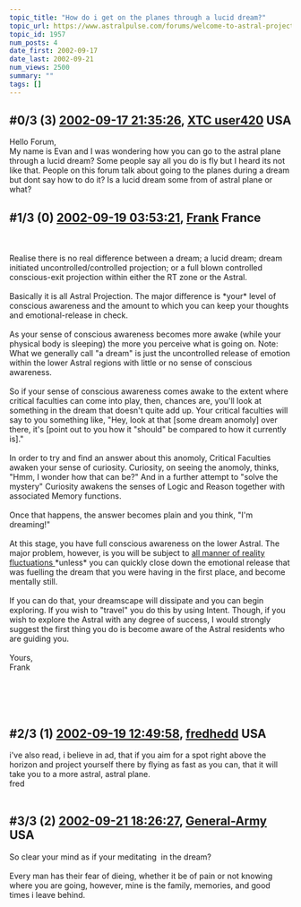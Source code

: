 ```yaml
---
topic_title: "How do i get on the planes through a lucid dream?"
topic_url: https://www.astralpulse.com/forums/welcome-to-astral-projection-experiences!/how-do-i-get-on-the-planes-through-a-lucid-dream
topic_id: 1957
num_posts: 4
date_first: 2002-09-17
date_last: 2002-09-21
num_views: 2500
summary: ""
tags: []
---
```


## \#0/3 (3) [2002-09-17 21:35:26](https://www.astralpulse.com/forums/index.php?msg=117691), [XTC user420](https://www.astralpulse.com/forums/profile/?u=887) USA ##
<section>
Hello Forum,
<br>
My name is Evan and I was wondering how you can go to the astral plane through a lucid dream? Some people say all you do is fly but I heard its not like that. People on this forum talk about going to the planes during a dream but dont say how to do it? Is a lucid dream some from of astral plane or what?
</section>

## \#1/3 (0) [2002-09-19 03:53:21](https://www.astralpulse.com/forums/index.php?msg=12848), [Frank](https://www.astralpulse.com/forums/profile/?u=359) France ##
<section>
<br>
<br>
Realise there is no real difference between a dream; a lucid dream; dream initiated uncontrolled/controlled projection; or a full blown controlled conscious-exit projection within either the RT zone or the Astral.
<br>
<br>
Basically it is all Astral Projection. The major difference is *your* level of conscious awareness and the amount to which you can keep your thoughts and emotional-release in check.
<br>
<br>
As your sense of conscious awareness becomes more awake (while your physical body is sleeping) the more you perceive what is going on. Note: What we generally call "a dream" is just the uncontrolled release of emotion within the lower Astral regions with little or no sense of conscious awareness.
<br>
<br>
So if your sense of conscious awareness comes awake to the extent where critical faculties can come into play, then, chances are, you'll look at something in the dream that doesn't quite add up. Your critical faculties will say to you something like, "Hey, look at that [some dream anomoly] over there, it's [point out to you how it "should" be compared to how it currently is]."
<br>
<br>
In order to try and find an answer about this anomoly, Critical Faculties awaken your sense of curiosity. Curiosity, on seeing the anomoly, thinks, "Hmm, I wonder how that can be?" And in a further attempt to "solve the mystery" Curiosity awakens the senses of Logic and Reason together with associated Memory functions.
<br>
<br>
Once that happens, the answer becomes plain and you think, "I'm dreaming!"
<br>
<br>
At this stage, you have full conscious awareness on the lower Astral. The major problem, however, is you will be subject to
<u>
 all manner of reality fluctuations
</u>
*unless* you can quickly close down the emotional release that was fuelling the dream that you were having in the first place, and become mentally still.
<br>
<br>
If you can do that, your dreamscape will dissipate and you can begin exploring. If you wish to "travel" you do this by using Intent. Though, if you wish to explore the Astral with any degree of success, I would strongly suggest the first thing you do is become aware of the Astral residents who are guiding you.
<br>
<br>
Yours,
<br>
Frank
<br>
<br>
<br>
<br>
<br>
</section>

## \#2/3 (1) [2002-09-19 12:49:58](https://www.astralpulse.com/forums/index.php?msg=12876), [fredhedd](https://www.astralpulse.com/forums/profile/?u=692) USA ##
<section>
i've also read, i believe in ad, that if you aim for a spot right above the horizon and project yourself there by flying as fast as you can, that it will take you to a more astral, astral plane.
<br>
fred
<br>
<br>
</section>

## \#3/3 (2) [2002-09-21 18:26:27](https://www.astralpulse.com/forums/index.php?msg=13034), [General-Army](https://www.astralpulse.com/forums/profile/?u=997) USA ##
<section>
So clear your mind as if your meditating  in the dream?
<br>
<br>
Every man has their fear of dieing, whether it be of pain or not knowing where you are going, however, mine is the family, memories, and good times i leave behind.
</section>